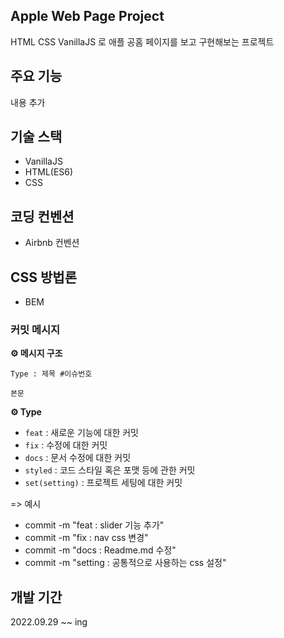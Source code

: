 ## Apple Web Page Project

HTML CSS VanillaJS 로 애플 공홈 페이지를 보고 구현해보는 프로젝트

## 주요 기능

내용 추가

## 기술 스택

- VanillaJS
- HTML(ES6)
- CSS

## 코딩 컨벤션
- Airbnb 컨벤션

## CSS 방법론 
- BEM
### 커밋 메시지

**⚙️ 메시지 구조**

`Type : 제목 #이슈번호`

`본문`

**⚙️ Type**

- `feat` : 새로운 기능에 대한 커밋
- `fix` : 수정에 대한 커밋
- `docs` : 문서 수정에 대한 커밋
- `styled` : 코드 스타일 혹은 포맷 등에 관한 커밋
- `set(setting)` : 프로젝트 세팅에 대한 커밋

=> 예시
-   commit -m "feat : slider 기능 추가"
-   commit -m "fix : nav css 변경"
-   commit -m "docs : Readme.md 수정"
-   commit -m "setting : 공통적으로 사용하는 css 설정"

## 개발 기간

2022.09.29 ~~ ing
